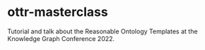 # ottr-masterclass
Tutorial and talk about the Reasonable Ontology Templates at the Knowledge Graph Conference 2022.
